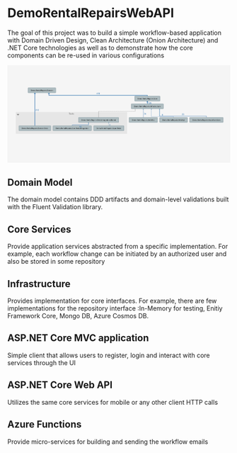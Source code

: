 # DemoRentalRepairsWebAPI

The goal of this project was to build a simple workflow-based application with Domain Driven Design, Clean Architecture (Onion Architecture) and .NET Core technologies as well as  to demonstrate how the core components can be re-used in various configurations 

![alt text](https://github.com/akhmelevtsov/DemoRentalRepairsWebAPI/blob/master/Dependencies%20Graph.png?raw=true)

## Domain Model

The domain model contains DDD artifacts and domain-level validations built with the Fluent Validation library.

## Core Services

Provide application services abstracted from a specific implementation. For example, each workflow change can be initiated by an authorized user and also be stored in some repository

## Infrastructure 

Provides implementation for core interfaces. For example, there are few implementations for the repository interface :In-Memory for testing,  Enitiy Framework Core, Mongo DB, Azure Cosmos DB.


## ASP.NET Core MVC application

Simple client that allows users to register, login and interact with core services through the UI

## ASP.NET Core Web API

Utilizes the same core services for mobile or any other client HTTP calls

## Azure Functions

Provide micro-services for building and sending the workflow emails 




